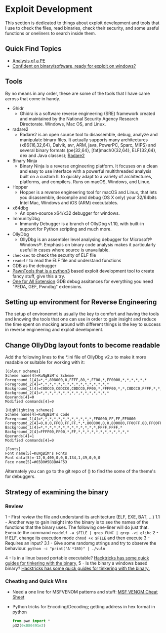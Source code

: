 # Exploit Development

This section is dedicated to things about exploit development and tools that I use to check the files, read binaries, check their security, and some useful functions or oneliners to search inside them.

## Quick Find Topics

- [Analysis of a PE](/ExploitDevelopment/PE_analysis.md)
- [Confident on binary/software, ready for exploit on windows?](/ExploitDevelopment/exploit_dev.md)

## Tools

By no means in any order, these are some of the tools that I have came across that come in handy.

- Ghidr
  - Ghidra is a software reverse engineering (SRE) framework created and maintained by the National Security Agency Research Directorate. Windows, Mac OS, and Linux.
- radare2
  - Radare2 is an open source tool to disassemble, debug, analyze and manipulate binary files. It actually supports many architectures (x86{16,32,64}, Dalvik, avr, ARM, java, PowerPC, Sparc, MIPS) and several binary formats (pe{32,64}, [fat]mach0{32,64}, ELF{32,64}, dex and Java classes); [Radare2](https://github.com/radareorg/radare2/blob/master/doc/intro.md)
- Binary Ninja
  - Binary Ninja is a reverse engineering platform. It focuses on a clean and easy to use interface with a powerful multithreaded analysis built on a custom IL to quickly adapt to a variety of architectures, platforms, and compilers. Runs on macOS, Windows, and Linux.
- Hopper
  - Hopper is a reverse engineering tool for macOS and Linux, that lets you disassemble, decompile and debug (OS X only) your 32/64bits Intel Mac, Windows and iOS (ARM) executables.
- x64dbg
  - An open-source x64/x32 debugger for windows.
- ImmunityDbg
  - Immunity Debugger is a branch of OllyDbg v1.10, with built-in support for Python scripting and much more.
- OllyDbg
  - OllyDbg is an assembler level analysing debugger for Microsoft® Windows®. Emphasis on binary code analysis makes it particularly useful in cases where source is unavailable.
- `checksec` to check the security of ELF file
- `readelf` to read the ELF file and understand functions
- GDB as the debugger
- [PawnTools that is a python3](https://docs.pwntools.com/en/stable/install.html) based exploit development tool to create fancy stuff, give this a try.
- [One for All Extension](https://github.com/apogiatzis/gdb-peda-pwndbg-gef) GDB debug assitances for everything you need "PEDA, GEF, Pwndbg" extensions.

## Setting up environment for Reverse Engineering

The setup of environemnt is usually the key to comfort and having the tools and knowing the tools that one can use in order to gain insight and reduce the time spent on mocking around with different things is the key to success in reverse engineering and exploit development.

## Change OllyDbg layout fonts to become readable

Add the following lines to the *.ini file of OllyDbg v2.x to make it more readable or suitable for working with it:

```text
[Colour schemes]
Scheme name[4]=KuNgBiM's Scheme
Foreground_1[4]=*,*,808000,0,FFFF,80,*,FF00,*,FF0000,*,*,*,*,*,*
Foreground_2[4]=*,*,*,*,*,*,*,*,*,*,*,*,*,*,*,*
Background_1[4]=C0DCC0,C0DCC0,C0DCC0,FF00,*,FFFF00,*,*,C0DCC0,FFFF,*,*,*,*,*,*
Background_2[4]=*,*,*,*,*,*,*,*,*,*,*,*,*,*,*,*
Operands[4]=0
Modified commands[4]=0

[Highlighting schemes]
Scheme name[4]=KuNgBiM's Code
Foreground_1[4]=*,*,*,*,*,*,*,*,*,*,*,*,FF0000,FF,FF,FF0000
Foreground_2[4]=0,0,0,FF00,FF,FF,*,*,800000,0,0,800080,FF00FF,80,FF00FF,*
Background_1[4]=*,*,*,*,*,*,*,*,*,*,*,*,*,FFFF,FFFF,*
Background_2[4]=FFFF00,FF00,*,FF,*,*,*,*,*,*,*,*,*,*,*,*
Operands[4]=1
Modified commands[4]=0

[Fonts]
Font name[5]=KuNgBiM's Fonts
Font data[5]=-12,0,400,0,0,0,134,1,49,0,0,0
Face name[5]=#65B0#5B8B#4F53
```

Alternately you can go to the git repo of () to find the some of the theme's for debuggers.

## Strategy of examining the binary

### Review

1 - First review the file and understand its architecture (ELF, EXE, BAT, ...)
  1.1 - Another way to gain insight into the binary is to see the names of the functions that the binary uses. The following one-liner will do just that. Execute the command `readelf -a $FILE | grep FUNC | grep -vi glibc`
2 - If ELF, change its execution mode `chmod +x $FILE` and then execute
3 - Requires an input?
  3.1 - Give some randomg strings and try to observe the behaviour.
      `python -c "print('A'*180)" | ./vuln`  

4 - Is in a linux based portable executable? [Hacktricks has some quick guides for tinkering with the binary.](https://book.hacktricks.xyz/exploiting/linux-exploiting-basic-esp)
5 - Is the binary a windows based binary? [Hacktricks has some quick guides for tinkering with the binary.](https://book.hacktricks.xyz/exploiting/windows-exploiting-basic-guide-oscp-lvl)

### Cheating and Quick Wins

- Need a one line for MSFVENOM patterns and stuff: [MSF VENOM Cheat Sheet](/ExploitDevelopment/venom_cheatsheet.md)

- Python tricks for Encoding/Decoding; getting address in hex format in python

  ```python
  from pwn import *
  p32(0x080491e2)
  ```
